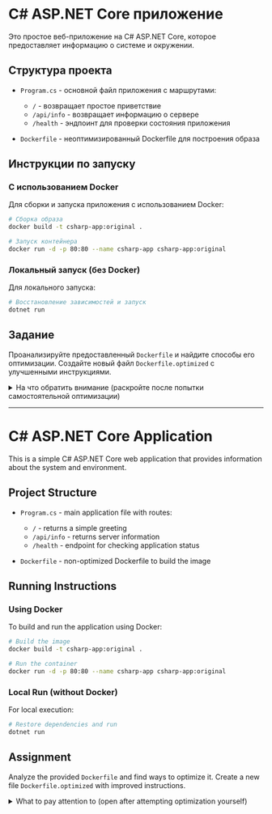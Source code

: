 # C# ASP.NET Core приложение

Это простое веб-приложение на C# ASP.NET Core, которое предоставляет информацию о системе и окружении.

## Структура проекта

- `Program.cs` - основной файл приложения с маршрутами:
  - `/` - возвращает простое приветствие
  - `/api/info` - возвращает информацию о сервере
  - `/health` - эндпоинт для проверки состояния приложения

- `Dockerfile` - неоптимизированный Dockerfile для построения образа

## Инструкции по запуску

### С использованием Docker

Для сборки и запуска приложения с использованием Docker:

```bash
# Сборка образа
docker build -t csharp-app:original .

# Запуск контейнера
docker run -d -p 80:80 --name csharp-app csharp-app:original
```

### Локальный запуск (без Docker)

Для локального запуска:

```bash
# Восстановление зависимостей и запуск
dotnet run
```

## Задание

Проанализируйте предоставленный `Dockerfile` и найдите способы его оптимизации. Создайте новый файл `Dockerfile.optimized` с улучшенными инструкциями.

<details>
<summary>На что обратить внимание (раскройте после попытки самостоятельной оптимизации)</summary>

Основные проблемы, на которые следует обратить внимание:
1. Используется полный образ SDK вместо более компактного runtime
2. Устанавливаются лишние системные утилиты и инструменты разработки
3. Не используется многоэтапная сборка (multi-stage build)
4. Приложение собирается в режиме Debug, а не Release
5. Включены различные отладочные параметры и переменные окружения
6. Используется dotnet watch, который предназначен для разработки, а не для production

Возможные оптимизации:
- Использование многоэтапной сборки с SDK для компиляции и ASP.NET Runtime для запуска
- Сборка в режиме Release для оптимизации производительности
- Запуск от непривилегированного пользователя
- Удаление лишних инструментов и отладочных параметров
- Оптимизация слоев для лучшего кэширования
</details>

---

# C# ASP.NET Core Application

This is a simple C# ASP.NET Core web application that provides information about the system and environment.

## Project Structure

- `Program.cs` - main application file with routes:
  - `/` - returns a simple greeting
  - `/api/info` - returns server information
  - `/health` - endpoint for checking application status

- `Dockerfile` - non-optimized Dockerfile to build the image

## Running Instructions

### Using Docker

To build and run the application using Docker:

```bash
# Build the image
docker build -t csharp-app:original .

# Run the container
docker run -d -p 80:80 --name csharp-app csharp-app:original
```

### Local Run (without Docker)

For local execution:

```bash
# Restore dependencies and run
dotnet run
```

## Assignment

Analyze the provided `Dockerfile` and find ways to optimize it. Create a new file `Dockerfile.optimized` with improved instructions.

<details>
<summary>What to pay attention to (open after attempting optimization yourself)</summary>

Main issues to consider:
1. A full SDK image is used instead of a more compact runtime
2. Extra system utilities and development tools are installed
3. Multi-stage build is not used
4. The application is built in Debug mode, not Release
5. Various debug parameters and environment variables are enabled
6. Using dotnet watch, which is intended for development, not production

Possible optimizations:
- Use multi-stage build with SDK for compilation and ASP.NET Runtime for running
- Build in Release mode for performance optimization
- Run as a non-privileged user
- Remove unnecessary tools and debug parameters
- Optimize layers for better caching
</details> 